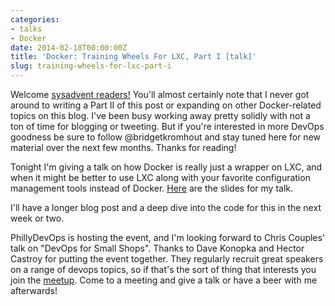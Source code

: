 ```yaml
---
categories:
- talks
- Docker
date: 2014-02-18T00:00:00Z
title: 'Docker: Training Wheels For LXC, Part I [talk]'
slug: training-wheels-for-lxc-part-i
---
```


<aside>Welcome <a href="http://sysadvent.blogspot.com/2014/12/day-1-docker-in-production-reality-not.html">sysadvent readers!</a> You'll almost certainly note that I never got around to writing a Part II of this post or expanding on other Docker-related topics on this blog. I've been busy working away pretty solidly with not a ton of time for blogging or tweeting. But if you're interested in more DevOps goodness be sure to follow @bridgetkromhout and stay tuned here for new material over the next few months. Thanks for reading!</aside>


Tonight I'm giving a talk on how Docker is really just a wrapper on LXC, and when it might be better to use LXC along with your favorite configuration management tools instead of Docker. [Here](/slides/training-wheels-for-lxc/slides.html) are the slides for my talk.

I'll have a longer blog post and a deep dive into the code for this in the next week or two.

PhillyDevOps is hosting the event, and I'm looking forward to Chris Couples' talk on "DevOps for Small Shops". Thanks to Dave Konopka and Hector Castroy for putting the event together. They regularly recruit great speakers on a range of devops topics, so if that's the sort of thing that interests you join the [meetup](http://www.meetup.com/PhillyDevOps/). Come to a meeting and give a talk or have a beer with me afterwards!
